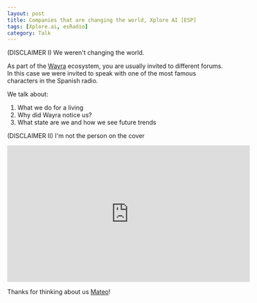 ```yaml
---
layout: post
title: Companies that are changing the world, Xplore AI [ESP]
tags: [Xplore.ai, esRadio]
category: Talk
---
```


(DISCLAIMER I) We weren't changing the world. 

As part of the [Wayra](https://www.wayra.es) ecosystem, you are usually invited to different forums. In this case we were invited to speak with one of the most famous characters in the Spanish radio. 

We talk about:

1. What we do for a living
2. Why did Wayra notice us?
3. What state are we and how we see future trends

(DISCLAIMER II) I'm not the person on the cover

<p align="center">
<iframe src="https://www.youtube.com/embed/gLRlEcm-mo4" width="560" height="315" frameborder="0" align="center"></iframe>
</p>

Thanks for thinking about us [Mateo](https://www.linkedin.com/in/mateorouco/)!
